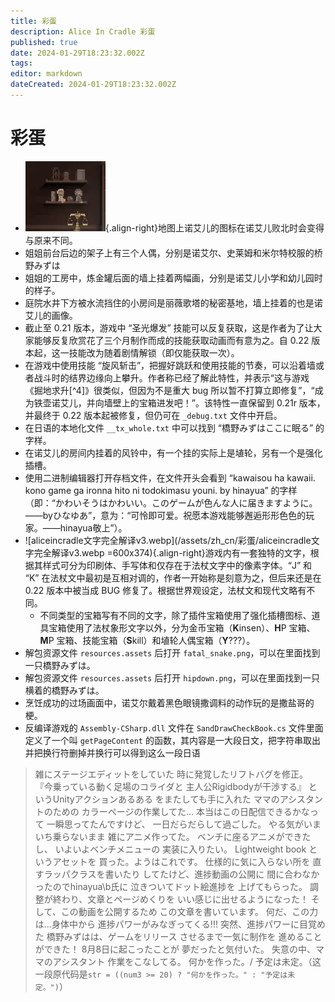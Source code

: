 ```yaml
---
title: 彩蛋
description: Alice In Cradle 彩蛋
published: true
date: 2024-01-29T18:23:32.002Z
tags: 
editor: markdown
dateCreated: 2024-01-29T18:23:32.002Z
---
```


# 彩蛋

- ![人偶.webp](/assets/zh_cn/彩蛋/人偶.webp){.align-right}地图上诺艾儿的图标在诺艾儿败北时会变得与原来不同。
- 姐姐前台后边的架子上有三个人偶，分别是诺艾尔、史莱姆和米尔特校服的桥野みずは
- 姐姐的工房中，炼金罐后面的墙上挂着两幅画，分别是诺艾儿小学和幼儿园时的样子。
- 庭院水井下方被水流挡住的小房间是丽薇歌塔的秘密基地，墙上挂着的也是诺艾儿的画像。
- 截止至 0.21 版本，游戏中 “圣光爆发” 技能可以反复获取，这是作者为了让大家能够反复欣赏花了三个月制作而成的技能获取动画而有意为之。自 0.22 版本起，这一技能改为随着剧情解锁（即仅能获取一次）。
- 在游戏中使用技能 “旋风斩击”，把握好跳跃和使用技能的节奏，可以沿着墙或者战斗时的结界边缘向上攀升。作者称已经了解此特性，并表示“这与游戏《掘地求升[^4]》很类似，但因为不是重大 bug 所以暂不打算立即修复”，“成为铁壶诺艾儿，并向墙壁上的宝箱进发吧！”。该特性一直保留到 0.21r 版本，并最终于 0.22 版本起被修复，但仍可在 ``_debug.txt`` 文件中开启。
- 在日语的本地化文件 ``__tx_whole.txt`` 中可以找到 “橋野みずはここに眠る” 的字样。
- 在诺艾儿的房间内挂着的风铃中，有一个挂的实际上是埴轮，另有一个是强化插槽。
- 使用二进制编辑器打开存档文件，在文件开头会看到 “kawaisou ha kawaii. kono game ga ironna hito ni todokimasu youni. by hinayua” 的字样（即：“かわいそうはかわいい。このゲームが色んな人に届きますように。——byひなゆあ”，意为：“可怜即可爱。祝愿本游戏能够邂逅形形色色的玩家。——hinayua敬上”）。
- ![aliceincradle文字完全解译v3.webp](/assets/zh_cn/彩蛋/aliceincradle文字完全解译v3.webp =600x374){.align-right}游戏内有一套独特的文字，根据其样式可分为印刷体、手写体和仅存在于法杖文字中的像素字体。“J” 和 “K” 在法杖文中最初是互相对调的，作者一开始称是刻意为之，但后来还是在 0.22 版本中被当成 BUG 修复了。根据世界观设定，法杖文和现代文略有不同。
  - 不同类型的宝箱写有不同的文字，除了插件宝箱使用了强化插槽图标、道具宝箱使用了法杖象形文字以外，分为金币宝箱（**K**insen）、**H**P 宝箱、**M**P 宝箱、技能宝箱（**S**kill）和埴轮人偶宝箱（**Y**???）。
- 解包资源文件 ``resources.assets`` 后打开 ``fatal_snake.png``，可以在里面找到一只橋野みずは。
- 解包资源文件 ``resources.assets`` 后打开 ``hipdown.png``，可以在里面找到一只横着的橋野みずは。
- 烹饪成功的过场画面中，诺艾尔戴着黑色眼镜撒调料的动作玩的是撒盐哥的梗。
- 反编译游戏的 ``Assembly-CSharp.dll`` 文件在 ``SandDrawCheckBook.cs`` 文件里面定义了一个叫 ``getPageContent`` 的函数，其内容是一大段日文，把字符串取出并把换行符删掉并换行可以得到这么一段日语
> 雑にステージエディットをしていた
> 時に発覚したリフトバグを修正。
> 『今乗っている動く足場のコライダと
> 主人公Rigidbodyが干渉する』
> というUnityアクションあるある
> をまたしても手に入れた
> ママのアシスタントのための
> カラーページの作業してた…
> 本当はこの日配信できるかなって
> 一瞬思ってたんですけど、
> 一日だらだらして過ごした。
> やる気がいまいち乗らないまま
> 雑にアニメ作ってた。
> ベンチに座るアニメができたし、
> いよいよベンチメニューの
> 実装に入りたい。
> Lightweight book というアセットを
> 買った。ようはこれです。
> 仕様的に気に入らない所を
> 直すラッパクラスを書いたり
> してたけど、進捗動画の公開に
> 間に合わなかったのでhinayua\b氏に
> 泣きついてドット絵進捗を
> 上げてもらった。
> 調整が終わり、文章とページめくりを
> いい感じに出せるようになった！
> そして、この動画を公開するため
> この文章を書いています。
> 何だ、この力は…身体中から
> 進捗パワーがみなぎってくる!!!
> 突然、進捗パワーに目覚めた
> 橋野みずはは、ゲームをリリース
> させるまで一気に制作を
> 進めることができた！
> 8月8日に起こったことが
> 夢だったと気付いた。
> 失意の中、ママのアシスタント
> 作業をこなしてる。
> 何かを作った。/ 予定は未定。（这一段原代码是`str = ((num3 >= 20) ? "何かを作った。" : "予定は未定。")`）